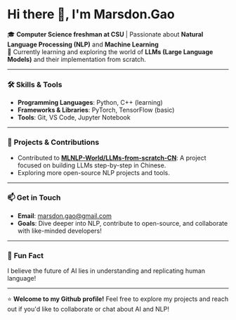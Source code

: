 # Hi there 👋, I'm Marsdon.Gao  

🎓 **Computer Science freshman at CSU** | Passionate about **Natural Language Processing (NLP)** and **Machine Learning**  
🌱 Currently learning and exploring the world of **LLMs (Large Language Models)** and their implementation from scratch.  

---

### 🛠️ **Skills & Tools**  
- **Programming Languages**: Python, C++ (learning)  
- **Frameworks & Libraries**: PyTorch, TensorFlow (basic)  
- **Tools**: Git, VS Code, Jupyter Notebook  

---

### 🚀 **Projects & Contributions**  
- Contributed to **[MLNLP-World/LLMs-from-scratch-CN](https://github.com/MLNLP-World/LLMs-from-scratch-CN)**: A project focused on building LLMs step-by-step in Chinese.  
- Exploring more open-source NLP projects and tools.  

---

### 📫 **Get in Touch**  
- **Email**: [marsdon.gao@gmail.com](mailto:marsdon.gao@gmail.com)  
- **Goals**: Dive deeper into NLP, contribute to open-source, and collaborate with like-minded developers!  

---

### 💬 **Fun Fact**  
I believe the future of AI lies in understanding and replicating human language!  

---

⭐️ **Welcome to my Github profile!** Feel free to explore my projects and reach out if you'd like to collaborate or chat about AI and NLP!  

